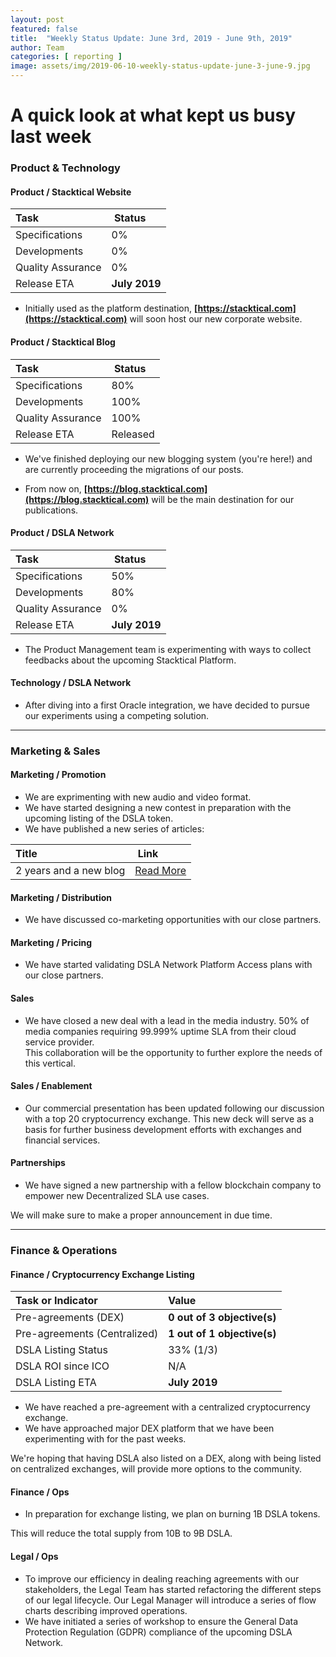 ```yaml
---
layout: post
featured: false
title:  "Weekly Status Update: June 3rd, 2019 - June 9th, 2019"
author: Team
categories: [ reporting ]
image: assets/img/2019-06-10-weekly-status-update-june-3-june-9.jpg
---
```


# A quick look at what kept us busy last week

### <i class="fas fa-file-code"></i> Product & Technology

#### Product / Stacktical Website

| Task        | Status           |
| :------------- | :-------------|
| Specifications | 0% |
| Developments | 0% |
| Quality Assurance | 0% |
| Release ETA | **July 2019** |  

* Initially used as the platform destination, **[https://stacktical.com](https://stacktical.com)** will soon host our new corporate website.

#### Product / Stacktical Blog

| Task        | Status           |
| :------------- | :-------------|
| Specifications | 80% |
| Developments | 100% |
| Quality Assurance | 100% |
| Release ETA | Released |  

* We've finished deploying our new blogging system (you're here!) and are currently proceeding the migrations of our posts.  

* From now on, **[https://blog.stacktical.com](https://blog.stacktical.com)** will be the main destination for our publications.

#### Product / DSLA Network

| Task        | Status           |
| :------------- | :-------------|
| Specifications | 50% |
| Developments | 80% |
| Quality Assurance | 0% |
| Release ETA | **July 2019** |  

* The Product Management team is experimenting with ways to collect feedbacks about the upcoming Stacktical Platform.

#### Technology / DSLA Network

* After diving into a first Oracle integration, we have decided to pursue our experiments using a competing solution.

<hr />

### <i class="fas fa-briefcase"></i> Marketing & Sales

#### Marketing / Promotion

* We are exprimenting with new audio and video format.
* We have started designing a new contest in preparation with the upcoming listing of the DSLA token.
* We have published a new series of articles:

| Title        | Link           |
| :------------- | :-------------|
| 2 years and a new blog | [Read More](https://blog.stacktical.com/company/2019/06/10/a-new-blog-for-stacktical.html)   |

#### Marketing / Distribution

* We have discussed co-marketing opportunities with our close partners.

#### Marketing / Pricing

* We have started validating DSLA Network Platform Access plans with our close partners.

#### Sales

* We have closed a new deal with a lead in the media industry. 50% of media companies requiring 99.999% uptime SLA from their cloud service provider.  
This collaboration will be the opportunity to further explore the needs of this vertical.

#### Sales / Enablement

* Our commercial presentation has been updated following our discussion with a top 20 cryptocurrency exchange.
This new deck will serve as a basis for further business development efforts with exchanges and financial services.

#### Partnerships

* We have signed a new partnership with a fellow blockchain company to empower new Decentralized SLA use cases.  

We will make sure to make a proper announcement in due time.

<hr />

### <i class="fas fa-chart-line"></i> Finance & Operations

#### Finance / Cryptocurrency Exchange Listing

| Task or Indicator        | Value |
| :------------- | :-------------|
| Pre-agreements (DEX) | **0 out of 3 objective(s)** |
| Pre-agreements (Centralized) | **1 out of 1 objective(s)** |
| DSLA Listing Status | 33% (1/3) |
| DSLA ROI since ICO | N/A |  
| DSLA Listing ETA | **July 2019** |

* We have reached a pre-agreement with a centralized cryptocurrency exchange.
* We have approached major DEX platform that we have been experimenting with for the past weeks.  

We're hoping that having DSLA also listed on a DEX, along with being listed on centralized exchanges, will provide more options to the community.

#### Finance / Ops

* In preparation for exchange listing, we plan on burning 1B DSLA tokens.

This will reduce the total supply from 10B to 9B DSLA.

#### Legal / Ops

* To improve our efficiency in dealing reaching agreements with our stakeholders, the Legal Team has started refactoring the different steps of our legal lifecycle. Our Legal Manager will introduce a series of flow charts describing improved operations.  
* We have initiated a series of workshop to ensure the General Data Protection Regulation (GDPR) compliance of the upcoming DSLA Network. 



